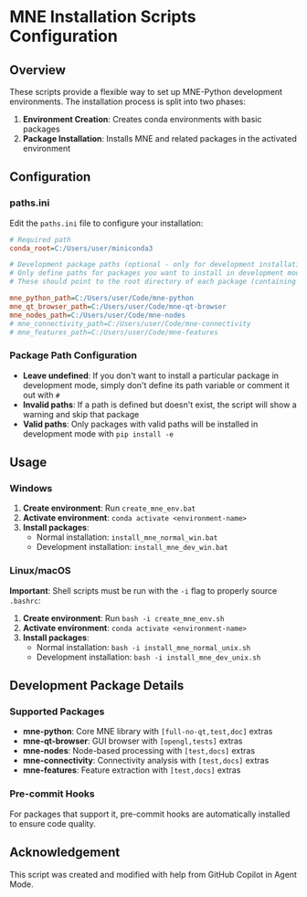 # MNE Installation Scripts Configuration

## Overview

These scripts provide a flexible way to set up MNE-Python development environments. The installation process is split into two phases:

1. **Environment Creation**: Creates conda environments with basic packages
2. **Package Installation**: Installs MNE and related packages in the activated environment

## Configuration

### paths.ini
Edit the `paths.ini` file to configure your installation:

```ini
# Required path
conda_root=C:/Users/user/miniconda3

# Development package paths (optional - only for development installations)
# Only define paths for packages you want to install in development mode
# These should point to the root directory of each package (containing setup.py or pyproject.toml)

mne_python_path=C:/Users/user/Code/mne-python
mne_qt_browser_path=C:/Users/user/Code/mne-qt-browser
mne_nodes_path=C:/Users/user/Code/mne-nodes
# mne_connectivity_path=C:/Users/user/Code/mne-connectivity
# mne_features_path=C:/Users/user/Code/mne-features
```

### Package Path Configuration
- **Leave undefined**: If you don't want to install a particular package in development mode, simply don't define its path variable or comment it out with `#`
- **Invalid paths**: If a path is defined but doesn't exist, the script will show a warning and skip that package
- **Valid paths**: Only packages with valid paths will be installed in development mode with `pip install -e`

## Usage

### Windows

1. **Create environment**: Run `create_mne_env.bat`
2. **Activate environment**: `conda activate <environment-name>`
3. **Install packages**: 
   - Normal installation: `install_mne_normal_win.bat`
   - Development installation: `install_mne_dev_win.bat`

### Linux/macOS

**Important**: Shell scripts must be run with the `-i` flag to properly source `.bashrc`:

1. **Create environment**: Run `bash -i create_mne_env.sh`
2. **Activate environment**: `conda activate <environment-name>`
3. **Install packages**:
   - Normal installation: `bash -i install_mne_normal_unix.sh`
   - Development installation: `bash -i install_mne_dev_unix.sh`

## Development Package Details

### Supported Packages
- **mne-python**: Core MNE library with `[full-no-qt,test,doc]` extras
- **mne-qt-browser**: GUI browser with `[opengl,tests]` extras
- **mne-nodes**: Node-based processing with `[test,docs]` extras
- **mne-connectivity**: Connectivity analysis with `[test,docs]` extras
- **mne-features**: Feature extraction with `[test,docs]` extras

### Pre-commit Hooks
For packages that support it, pre-commit hooks are automatically installed to ensure code quality.

## Acknowledgement
This script was created and modified with help from GitHub Copilot in Agent Mode.
